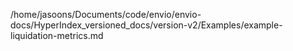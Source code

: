 /home/jasoons/Documents/code/envio/envio-docs/HyperIndex_versioned_docs/version-v2/Examples/example-liquidation-metrics.md